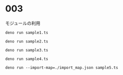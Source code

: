 # 003

モジュールの利用

```shell
deno run sample1.ts
```

```shell
deno run sample2.ts
```

```shell
deno run sample3.ts
```

```shell
deno run sample4.ts
```

```shell
deno run --import-map=./import_map.json sample5.ts
```
